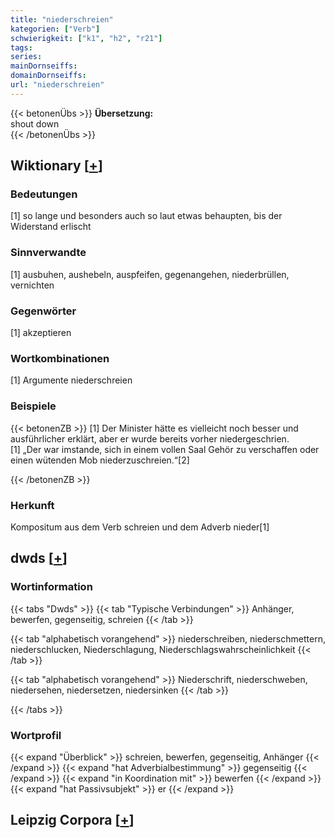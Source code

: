 ```yaml
---
title: "niederschreien"
kategorien: ["Verb"]
schwierigkeit: ["k1", "h2", "r21"]
tags:
series:
mainDornseiffs:
domainDornseiffs:
url: "niederschreien"
---
```


{{< betonenÜbs >}}
**Übersetzung:**  
shout down  
{{< /betonenÜbs >}}

## Wiktionary [[+](https://de.wiktionary.org/wiki/niederschreien)]

### Bedeutungen
[1] so lange und besonders auch so laut etwas behaupten, bis der Widerstand erlischt  

### Sinnverwandte
[1] ausbuhen, aushebeln, auspfeifen, gegenangehen, niederbrüllen, vernichten  

### Gegenwörter
[1] akzeptieren  

### Wortkombinationen
[1] Argumente niederschreien  

### Beispiele
{{< betonenZB >}}
[1] Der Minister hätte es vielleicht noch besser und ausführlicher erklärt, aber er wurde bereits vorher niedergeschrien.  
[1] „Der war imstande, sich in einem vollen Saal Gehör zu verschaffen oder einen wütenden Mob niederzuschreien.“[2]  

{{< /betonenZB >}}
### Herkunft
Kompositum aus dem Verb schreien und dem Adverb nieder[1]  



## dwds [[+](https://www.dwds.de/wb/niederschreien)]

### Wortinformation
{{< tabs "Dwds" >}}
{{< tab "Typische Verbindungen" >}}
Anhänger, bewerfen, gegenseitig, schreien
{{< /tab >}}

{{< tab "alphabetisch vorangehend" >}}
niederschreiben, niederschmettern, niederschlucken, Niederschlagung, Niederschlagswahrscheinlichkeit
{{< /tab >}}

{{< tab "alphabetisch vorangehend" >}}
Niederschrift, niederschweben, niedersehen, niedersetzen, niedersinken
{{< /tab >}}

{{< /tabs >}}

### Wortprofil
{{< expand "Überblick" >}} schreien, bewerfen, gegenseitig, Anhänger {{< /expand >}}
{{< expand "hat Adverbialbestimmung" >}} gegenseitig {{< /expand >}}
{{< expand "in Koordination mit" >}} bewerfen {{< /expand >}}
{{< expand "hat Passivsubjekt" >}} er {{< /expand >}}

## Leipzig Corpora [[+](https://corpora.uni-leipzig.de/en/res?word=niederschreien&corpusId=deu_newscrawl-public_2018)]

